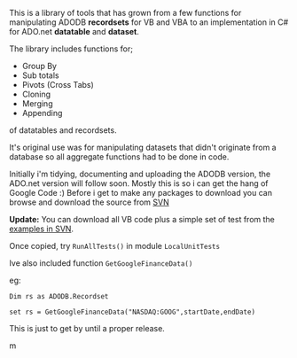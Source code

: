 This is a library of tools that has grown from a few functions for manipulating ADODB **recordsets** for VB and VBA to an implementation in C# for ADO.net **datatable** and **dataset**.

The library includes functions for;
  * Group By
  * Sub totals
  * Pivots (Cross Tabs)
  * Cloning
  * Merging
  * Appending


of datatables and recordsets.

It's original use was for manipulating datasets that didn't originate from a database so all aggregate functions had to be done in code.

Initially i'm tidying, documenting and uploading the ADODB version, the ADO.net version will follow soon. Mostly this is so i can get the hang of Google Code :) Before i get to make any packages to download you can browse and download the source from [SVN](http://code.google.com/p/ado-dataset-tools/source/browse/#svn/trunk/VB)

**Update:**
You can download all VB code plus a simple set of test from the [examples in SVN](http://ado-dataset-tools.googlecode.com/svn/trunk/VB/examples/ado-recordset-unit-tests.xls).

Once copied, try `RunAllTests()` in module `LocalUnitTests`

Ive also included function `GetGoogleFinanceData()`

eg:

`Dim rs as ADODB.Recordset`

`set rs = GetGoogleFinanceData("NASDAQ:GOOG",startDate,endDate)`



This is just to get by until a proper release.

m